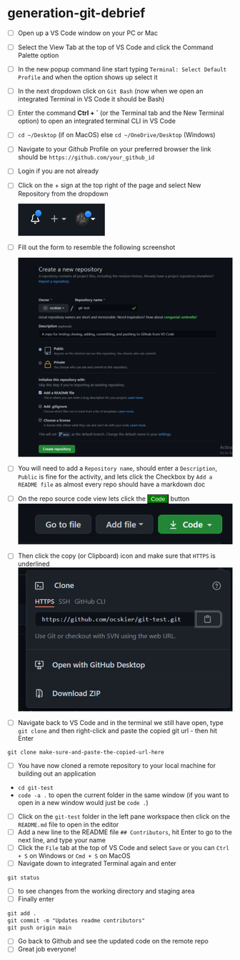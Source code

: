 # generation-git-debrief

- [ ] Open up a VS Code window on your PC or Mac
- [ ] Select the View Tab at the top of VS Code and click the Command Palette option
- [ ] In the new popup command line start typing `Terminal: Select Default Profile` and when the option shows up select it 
- [ ] In the next dropdown click on `Git Bash` (now when we open an integrated Terminal in VS Code it should be Bash)
- [ ] Enter the command  **Ctrl + \`** (or the Terminal tab and the New Terminal option) to open an integrated terminal CLI in VS Code
- [ ] `cd ~/Desktop` (if on MacOS) else `cd ~/OneDrive/Desktop` (Windows)
- [ ] Navigate to your Github Profile on your preferred browser the link should be `https://github.com/your_github_id`
- [ ] Login if you are not already
- [ ] Click on the + sign at the top right of the page and select New Repository from the dropdown
  
  ![plus sign](./git_ss_1.PNG)

- [ ] Fill out the form to resemble the following screenshot
  
  ![new repo](./git_ss_2.PNG)

- [ ] You will need to add a `Repository name`, should enter a `Description`, `Public` is fine for the activity, and lets click the Checkbox by `Add a README file` as almost every repo should have a markdown doc
- [ ] On the repo source code view lets click the <button style="color:white;background-color:green;">Code</button> button
  ![code btn ss](./git_ss_3.PNG)
- [ ] Then click the copy (or Clipboard) icon and make sure that `HTTPS` is underlined
  ![git url ss](./git_ss_5.PNG)
- [ ] Navigate back to VS Code and in the terminal we still have open, type `git clone` and then right-click and paste the copied git url - then hit Enter
```
git clone make-sure-and-paste-the-copied-url-here
```
- [ ] You have now cloned a remote repository to your local machine for building out an application
- `cd git-test`
- `code -a .` to open the current folder in the same window (if you want to open in a new window would just be `code .`)
- [ ] Click on the `git-test` folder in the left pane workspace then click on the `README.md` file to open in the editor
- [ ] Add a new line to the README file `## Contributors`, hit Enter to go to the next line, and type your name
- [ ] Click the `File` tab at the top of VS Code and select `Save` or you can `Ctrl + S`  on Windows or `Cmd + S` on MacOS
- [ ] Navigate down to integrated Terminal again and enter
```
git status
```
- [ ] to see changes from the working directory and staging area
- [ ] Finally enter
```
git add .
git commit -m "Updates readme contributors"
git push origin main
```
- [ ] Go back to Github and see the updated code on the remote repo
- [ ] Great job everyone!
